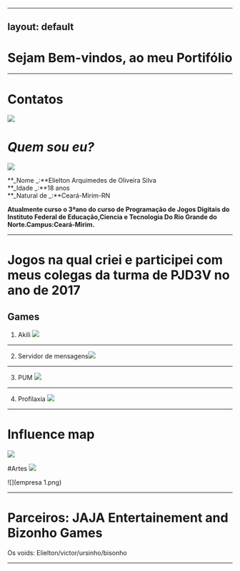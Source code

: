 
---
layout: default
---  
# Sejam Bem-vindos, ao meu Portifólio
***
# Contatos

[![](insta.png)](https://www.instagram.com/elielton_torrez/)  

# _Quem sou eu?_  
![](carnaval.jpg)



**_Nome _:**Elielton Arquimedes de Oliveira Silva  
**_Idade _:**18 anos  
**_Natural de  _:**Ceará-Mirim-RN


**Atualmente curso o 3ªano do curso de Programação de Jogos Digitais do Instituto Federal de Educação,Ciencia e Tecnologia Do Rio Grande do Norte.Campus:Ceará-Mirim.**   
* * * 
# Jogos  na qual criei e participei com meus colegas da turma de PJD3V no ano de 2017  
 
## Games  
1. Akili [![](akili.png)](https://elielton90.github.io/Akili/)
* * * 

2. Servidor de mensagens[![](servidor.png)](https://jldifrn.github.io/ServidorDeMensagens/)
* * * 

3. PUM [![](pum.png)](https://elielton90.github.io/PUM/)
* * * 

4. Profilaxia [![](profilaxia.png)](https://elielton90.github.io/profilaxia/)
* * * 




# Influence map
![](map.png)


#Artes
![](Telajogo1.png)


![](empresa 1.png)


* * *  

# Parceiros: JAJA Entertainement and Bizonho Games

  Os voids: Elielton/victor/ursinho/bisonho
* * * 

